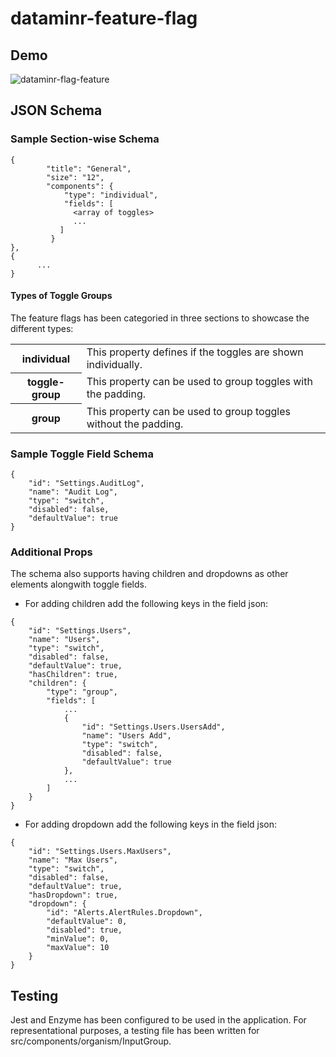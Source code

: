 # dataminr-feature-flag


## Demo

![dataminr-flag-feature](https://user-images.githubusercontent.com/17953359/150456434-c37ea9f8-4fc7-4221-add0-4ac414b99d45.gif)


## JSON Schema 

### Sample Section-wise Schema

```
{
        "title": "General",
        "size": "12",
        "components": {
            "type": "individual",
            "fields": [
              <array of toggles>
              ...
           ]
         }
},
{
      ...
}
```

#### Types of Toggle Groups
The feature flags has been categoried in three sections to showcase the different types:

<table>
  <tr>
    <th>individual</th>
    <td>This property defines if the toggles are shown individually.</td>
  </tr>

  <tr>
    <th>toggle-group</th>
    <td>This property can be used to group toggles with the padding.</td>
  </tr>


  <tr>
    <th>group</th>
    <td>This property can be used to group toggles without the padding.</td>
  </tr>
</table>

### Sample Toggle Field Schema 

```
{
    "id": "Settings.AuditLog",
    "name": "Audit Log",
    "type": "switch",
    "disabled": false,
    "defaultValue": true
}
```  

### Additional Props

The schema also supports having children and dropdowns as other elements alongwith toggle fields.

- For adding children add the following keys in the field json:
```
{
    "id": "Settings.Users",
    "name": "Users",
    "type": "switch",
    "disabled": false,
    "defaultValue": true,
    "hasChildren": true,
    "children": {
        "type": "group",
        "fields": [
            ...
            {
                "id": "Settings.Users.UsersAdd",
                "name": "Users Add",
                "type": "switch",
                "disabled": false,
                "defaultValue": true
            },
            ...
        ]
    }
}

```

- For adding dropdown add the following keys in the field json:
```
{
    "id": "Settings.Users.MaxUsers",
    "name": "Max Users",
    "type": "switch",
    "disabled": false,
    "defaultValue": true,
    "hasDropdown": true,
    "dropdown": {
        "id": "Alerts.AlertRules.Dropdown",
        "defaultValue": 0,
        "disabled": true,
        "minValue": 0,
        "maxValue": 10
    }
}
```

## Testing

Jest and Enzyme has been configured to be used in the application. For representational purposes, a testing file has been written for src/components/organism/InputGroup. 
